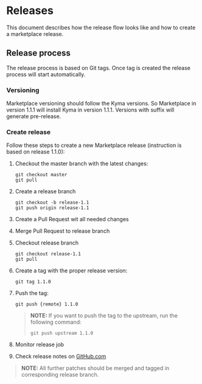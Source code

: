 # Releases

This document describes how the release flow looks like and how to create a marketplace release.

## Release process

The release process is based on Git tags. Once tag is created the release process will start automatically.

### Versioning

Marketplace versioning should follow the Kyma versions. So Marketplace in version 1.1.1 will install Kyma in version 1.1.1. Versions with suffix will generate pre-release.

### Create release

Follow these steps to create a new Marketplace release (instruction is based on release 1.1.0):

1. Checkout the master branch with the latest changes:
    ```
    git checkout master
    git pull
    ```
2. Create a release branch
   ```
   git checkout -b release-1.1
   git push origin release-1.1
   ```
3. Create a Pull Request wit all needed changes
4. Merge Pull Request to release branch
5. Checkout release branch
    ```
    git checkout release-1.1
    git pull
    ```
6. Create a tag with the proper release version:

    ```
    git tag 1.1.0
    ```   

7. Push the tag:

    ```
    git push {remote} 1.1.0
    ```

    >**NOTE:** If you want to push the tag to the upstream, run the following command:
    >```
    >git push upstream 1.1.0
    >```
8. Monitor release job
9. Check release notes on [GitHub.com](https://github.com/kyma-incubator/marketplaces/releases)

>**NOTE:** All further patches should be merged and tagged in corresponding release branch.